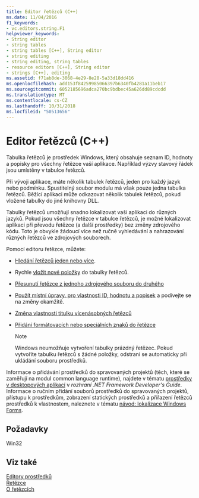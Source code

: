```yaml
---
title: Editor řetězců (C++)
ms.date: 11/04/2016
f1_keywords:
- vc.editors.string.F1
helpviewer_keywords:
- String editor
- string tables
- string tables [C++], String editor
- string editing
- string editing, string tables
- resource editors [C++], String editor
- strings [C++], editing
ms.assetid: f71ab8de-3068-4e29-8e28-5a33d18dd416
ms.openlocfilehash: add153f84259985066397b6340fb4281a11beb17
ms.sourcegitcommit: 6052185696adca270bc9bdbec45a626dd89cdcdd
ms.translationtype: MT
ms.contentlocale: cs-CZ
ms.lasthandoff: 10/31/2018
ms.locfileid: "50513656"
---
```

# <a name="string-editor-c"></a>Editor řetězců (C++)

Tabulka řetězců je prostředek Windows, který obsahuje seznam ID, hodnoty a popisky pro všechny řetězce vaší aplikace. Například výzvy stavový řádek jsou umístěny v tabulce řetězců.

Při vývoji aplikace, máte několik tabulek řetězců, jeden pro každý jazyk nebo podmínku. Spustitelný soubor modulu má však pouze jedna tabulka řetězců. Běžící aplikaci může odkazovat několik tabulek řetězců, pokud vložené tabulky do jiné knihovny DLL.

Tabulky řetězců umožňují snadno lokalizovat vaši aplikaci do různých jazyků. Pokud jsou všechny řetězce v tabulce řetězců, je možné lokalizovat aplikaci při převodu řetězce (a další prostředky) bez změny zdrojového kódu. Toto je obvykle žádoucí více než ručně vyhledávání a nahrazování různých řetězců ve zdrojových souborech.

Pomocí editoru řetězce, můžete:

- [Hledání řetězců jeden nebo více](../windows/finding-a-string.md).

- Rychle [vložit nové položky](../windows/adding-or-deleting-a-string.md) do tabulky řetězců.

- [Přesunutí řetězce z jednoho zdrojového souboru do druhého](../windows/moving-a-string-from-one-resource-file-to-another.md)

- [Použít místní úpravy. pro vlastnosti ID, hodnotu a popisek](../windows/changing-the-properties-of-a-string.md) a podívejte se na změny okamžitě.

- [Změna vlastnosti titulku vícenásobných řetězců](../windows/changing-the-caption-property-of-multiple-strings.md)

- [Přidání formátovacích nebo speciálních znaků do řetězce](../windows/adding-formatting-or-special-characters-to-a-string.md)

   > [!NOTE]
   > Windows neumožňuje vytvoření tabulky prázdný řetězec. Pokud vytvoříte tabulku řetězců s žádné položky, odstraní se automaticky při ukládání souboru prostředků.

Informace o přidávání prostředků do spravovaných projektů (těch, které se zaměřují na modul common language runtime), najdete v tématu [prostředky v desktopových aplikací](/dotnet/framework/resources/index) v *rozhraní .NET Framework Developer's Guide*. Informace o ručním přidání souborů prostředků do spravovaných projektů, přístupu k prostředkům, zobrazení statických prostředků a přiřazení řetězců prostředků k vlastnostem, naleznete v tématu [návod: lokalizace Windows Forms](/previous-versions/visualstudio/visual-studio-2010/y99d1cd3).

## <a name="requirements"></a>Požadavky

Win32

## <a name="see-also"></a>Viz také

[Editory prostředků](../windows/resource-editors.md)<br/>
[Řetězce](https://msdn.microsoft.com/library/windows/desktop/ms646979.aspx)<br/>
[O řetězcích](/windows/desktop/menurc/about-strings)

